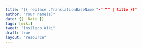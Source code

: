 ```yaml
---
title: "{{ replace .TranslationBaseName "-" "" | title }}"
author: "Your name(s)"
date: {{ .Date }}
tags: [wiki]
tweet: "Insileco Wiki"
draft: true
layout: "resource"
---
```

